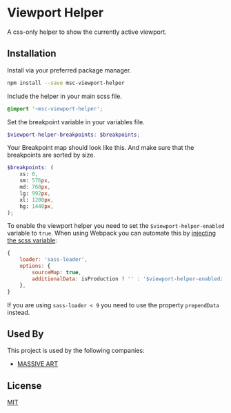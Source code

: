 # Viewport Helper

A css-only helper to show the currently active viewport.

## Installation

Install via your preferred package manager.

```bash
npm install --save msc-viewport-helper
```

Include the helper in your main scss file.

```scss
@import '~msc-viewport-helper';
```

Set the breakpoint variable in your variables file.

```scss
$viewport-helper-breakpoints: $breakpoints;
```

Your Breakpoint map should look like this. And make sure that the breakpoints are sorted by size.

```scss
$breakpoints: (
    xs: 0,
    sm: 576px,
    md: 768px,
    lg: 992px,
    xl: 1200px,
    hg: 1440px,
);
```

To enable the viewport helper you need to set the `$viewport-helper-enabled` variable to `true`. When using Webpack you can automate this by [injecting the scss variable](https://webpack.js.org/loaders/sass-loader/#additionaldata):

```js
{
    loader: 'sass-loader',
    options: {
        sourceMap: true,
        additionalData: isProduction ? '' : '$viewport-helper-enabled: true;',
    },
}
```

If you are using `sass-loader < 9` you need to use the property `prependData` instead.

## Used By

This project is used by the following companies:

-   [MASSIVE ART](https://massiveart.com)

## License

[MIT](https://choosealicense.com/licenses/mit/)
